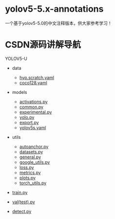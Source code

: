 # yolov5-5.x-annotations
一个基于yolov5-5.0的中文注释版本，供大家参考学习！

# CSDN源码讲解导航
YOLOV5-U

- data
  *  [hyp.scratch.yaml](https://blog.csdn.net/qq_38253797/article/details/119759746)
  * [coco128.yaml](https://blog.csdn.net/qq_38253797/article/details/119763327)

- models
   * [activations.py](https://blog.csdn.net/qq_38253797/article/details/119030643)
   * [common.py](https://blog.csdn.net/qq_38253797/article/details/119684388)
   * [experimental.py](https://blog.csdn.net/qq_38253797/article/details/119854460)
   * [yolo.py](https://blog.csdn.net/qq_38253797/article/details/119869762)
   * [export.py](https://blog.csdn.net/qq_38253797/article/details/119887013)
   *  [yolov5s.yaml](https://blog.csdn.net/qq_38253797/article/details/119754854)
- utils 
   * [autoanchor.py](https://blog.csdn.net/qq_38253797/article/details/119713706)
   * [datasets.py](https://blog.csdn.net/qq_38253797/article/details/119904518)
   * [general.py](https://blog.csdn.net/qq_38253797/article/details/119348092)
   * [google_utils.py](https://blog.csdn.net/qq_38253797/article/details/119274587)
   * [loss.py](https://blog.csdn.net/qq_38253797/article/details/119444854)
   * [metrics.py](https://blog.csdn.net/qq_38253797/article/details/119547084)
   * [plots.py](https://blog.csdn.net/qq_38253797/article/details/119324328)
   * [torch_utils.py](https://blog.csdn.net/qq_38253797/article/details/119214728)
- [train.py](https://blog.csdn.net/qq_38253797/article/details/119733964)
- [val(test).py](https://blog.csdn.net/qq_38253797/article/details/119577291)
- [detect.py](https://blog.csdn.net/qq_38253797/article/details/119382661)

